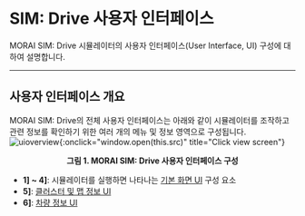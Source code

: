 # SIM: Drive 사용자 인터페이스
MORAI SIM: Drive 시뮬레이터의 사용자 인터페이스(User Interface, UI) 구성에 대하여 설명합니다.

---

## 사용자 인터페이스 개요
MORAI SIM: Drive의 전체 사용자 인터페이스는 아래와 같이 시뮬레이터를 조작하고 관련 정보를 확인하기 위한 여러 개의 메뉴 및 정보 영역으로 구성됩니다. 
![uioverview](../../img/simdrive-ui-overview.png){:onclick="window.open(this.src)" title="Click view screen"}
<figcaption><center><b> 그림 1. MORAI SIM: Drive 사용자 인터페이스 구성</b></center></figcaption>

- **1] ~ 4]**: 시뮬레이터를 실행하면 나타나는 [기본 화면 UI](default.md) 구성 요소
- **5]**: [클러스터 및 맵 정보 UI](clustermap.md)
- **6]**: [차량 정보 UI](driving.md)



